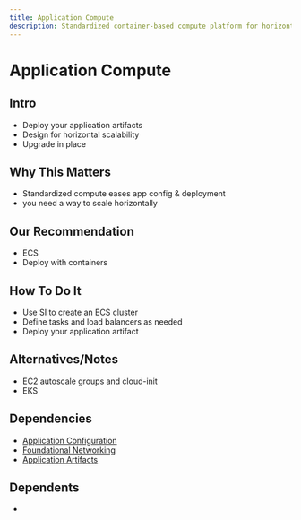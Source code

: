 ```yaml
---
title: Application Compute
description: Standardized container-based compute platform for horizontal scaling and deployment
---
```


# Application Compute

## Intro
* Deploy your application artifacts
* Design for horizontal scalability
* Upgrade in place

## Why This Matters
* Standardized compute eases app config & deployment
* you need a way to scale horizontally

## Our Recommendation
* ECS
* Deploy with containers

## How To Do It
* Use SI to create an ECS cluster
* Define tasks and load balancers as needed
* Deploy your application artifact

## Alternatives/Notes
* EC2 autoscale groups and cloud-init
* EKS

## Dependencies
* [Application Configuration](/foundation/application-configuration)
* [Foundational Networking](/infrastructure/foundational-networking)
* [Application Artifacts](/application/application-artifacts)

## Dependents
*